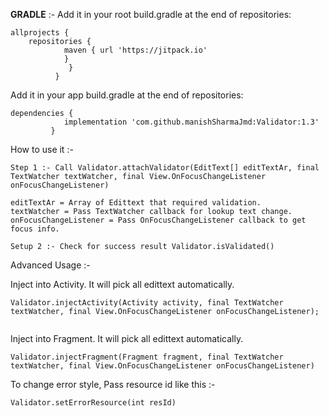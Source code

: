 
**GRADLE** :- 
Add it in your root build.gradle at the end of repositories:

```
allprojects {
	repositories {
			maven { url 'https://jitpack.io' 
			}
		     }
	      }
  ```
 Add it in your app build.gradle at the end of repositories:
 
```
dependencies {
	        implementation 'com.github.manishSharmaJmd:Validator:1.3'
	     }
```

How to use it :-
```android
Step 1 :- Call Validator.attachValidator(EditText[] editTextAr, final TextWatcher textWatcher, final View.OnFocusChangeListener onFocusChangeListener)
```

```android
editTextAr = Array of Edittext that required validation.
textWatcher = Pass TextWatcher callback for lookup text change.
onFocusChangeListener = Pass OnFocusChangeListener callback to get focus info.
```

```android
Setup 2 :- Check for success result Validator.isValidated()
```

Advanced Usage :-

Inject into Activity. It will pick all edittext automatically.

```android
Validator.injectActivity(Activity activity, final TextWatcher textWatcher, final View.OnFocusChangeListener onFocusChangeListener);
 
```
Inject into Fragment. It will pick all edittext automatically.

```android
Validator.injectFragment(Fragment fragment, final TextWatcher textWatcher, final View.OnFocusChangeListener onFocusChangeListener)
  ```
To change error style, Pass resource id like this :-
```android
Validator.setErrorResource(int resId)
```
